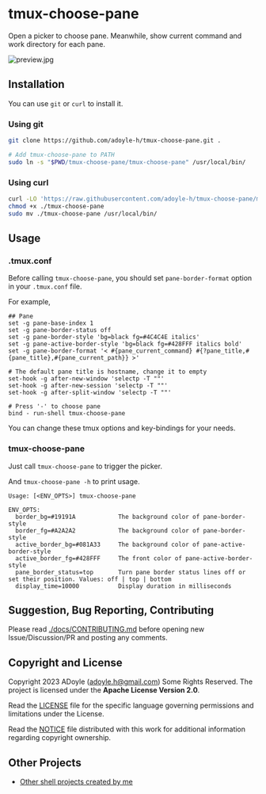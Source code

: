 # tmux-choose-pane

Open a picker to choose pane. Meanwhile, show current command and work directory for each pane.

![preview.jpg](https://media.githubusercontent.com/media/adoyle-h/_imgs/master/github/tmux-choose-pane/preview.jpg)

## Installation

You can use `git` or `curl` to install it.

### Using git

```sh
git clone https://github.com/adoyle-h/tmux-choose-pane.git .

# Add tmux-choose-pane to PATH
sudo ln -s "$PWD/tmux-choose-pane/tmux-choose-pane" /usr/local/bin/
```

### Using curl

```sh
curl -LO 'https://raw.githubusercontent.com/adoyle-h/tmux-choose-pane/master/tmux-choose-pane'
chmod +x ./tmux-choose-pane
sudo mv ./tmux-choose-pane /usr/local/bin/
```

## Usage

### .tmux.conf

Before calling `tmux-choose-pane`, you should set `pane-border-format` option in your `.tmux.conf` file.

For example,

```
## Pane
set -g pane-base-index 1
set -g pane-border-status off
set -g pane-border-style 'bg=black fg=#4C4C4E italics'
set -g pane-active-border-style 'bg=black fg=#428FFF italics bold'
set -g pane-border-format '≺ #{pane_current_command} #{?pane_title,#{pane_title},#{pane_current_path}} ≻'

# The default pane title is hostname, change it to empty
set-hook -g after-new-window 'selectp -T ""'
set-hook -g after-new-session 'selectp -T ""'
set-hook -g after-split-window 'selectp -T ""'

# Press '-' to choose pane
bind - run-shell tmux-choose-pane
```

You can change these tmux options and key-bindings for your needs.

### tmux-choose-pane

Just call `tmux-choose-pane` to trigger the picker.

And `tmux-choose-pane -h` to print usage.

```
Usage: [<ENV_OPTS>] tmux-choose-pane

ENV_OPTS:
  border_bg=#19191A            The background color of pane-border-style
  border_fg=#A2A2A2            The background color of pane-border-style
  active_border_bg=#081A33     The background color of pane-active-border-style
  active_border_fg=#428FFF     The front color of pane-active-border-style
  pane_border_status=top       Turn pane border status lines off or set their position. Values: off | top | bottom
  display_time=10000           Display duration in milliseconds
```

## Suggestion, Bug Reporting, Contributing

Please read [./docs/CONTRIBUTING.md](./docs/CONTRIBUTING.md) before opening new Issue/Discussion/PR and posting any comments.

## Copyright and License

Copyright 2023 ADoyle (adoyle.h@gmail.com) Some Rights Reserved.
The project is licensed under the **Apache License Version 2.0**.

Read the [LICENSE][] file for the specific language governing permissions and limitations under the License.

Read the [NOTICE][] file distributed with this work for additional information regarding copyright ownership.

## Other Projects

- [Other shell projects created by me](https://github.com/adoyle-h?tab=repositories&q=&type=source&language=shell&sort=stargazers)

<!-- Links -->

[LICENSE]: ./LICENSE
[NOTICE]: ./NOTICE
[tags]: https://github.com/adoyle-h/tmux-choose-pane/tags
[issue]: https://github.com/adoyle-h/tmux-choose-pane/issues
[discussion]: https://github.com/adoyle-h/tmux-choose-pane/discussions
[PR]: https://github.com/adoyle-h/tmux-choose-pane/pulls
